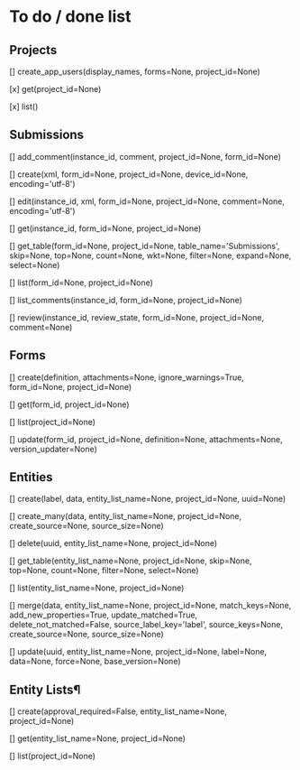 # To do / done list

## Projects
[] create_app_users(display_names, forms=None, project_id=None)

[x] get(project_id=None)

[x] list()

## Submissions
[] add_comment(instance_id, comment, project_id=None, form_id=None)

[] create(xml, form_id=None, project_id=None, device_id=None, encoding='utf-8')

[] edit(instance_id, xml, form_id=None, project_id=None, comment=None, encoding='utf-8')

[] get(instance_id, form_id=None, project_id=None)

[] get_table(form_id=None, project_id=None, table_name='Submissions', skip=None, top=None, count=None, wkt=None, filter=None, expand=None, select=None)

[] list(form_id=None, project_id=None)

[] list_comments(instance_id, form_id=None, project_id=None)

[] review(instance_id, review_state, form_id=None, project_id=None, comment=None)

## Forms
[] create(definition, attachments=None, ignore_warnings=True, form_id=None, project_id=None)

[] get(form_id, project_id=None)

[] list(project_id=None)

[] update(form_id, project_id=None, definition=None, attachments=None, version_updater=None)

## Entities
[] create(label, data, entity_list_name=None, project_id=None, uuid=None)

[] create_many(data, entity_list_name=None, project_id=None, create_source=None, source_size=None)

[] delete(uuid, entity_list_name=None, project_id=None)

[] get_table(entity_list_name=None, project_id=None, skip=None, top=None, count=None, filter=None, select=None)

[] list(entity_list_name=None, project_id=None)

[] merge(data, entity_list_name=None, project_id=None, match_keys=None, add_new_properties=True, update_matched=True, delete_not_matched=False, source_label_key='label', source_keys=None, create_source=None, source_size=None)

[] update(uuid, entity_list_name=None, project_id=None, label=None, data=None, force=None, base_version=None) 

## Entity Lists¶
[] create(approval_required=False, entity_list_name=None, project_id=None)

[] get(entity_list_name=None, project_id=None)

[] list(project_id=None)
